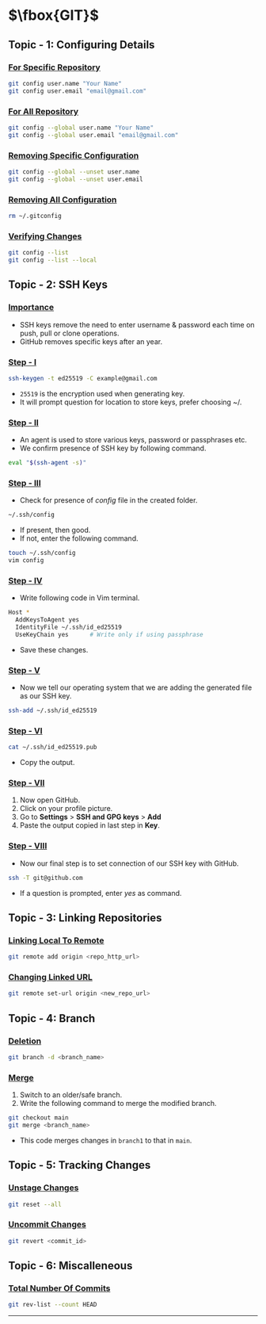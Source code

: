 # $\fbox{GIT}$





## **Topic - 1: Configuring Details**

### <u>For Specific Repository</u>

```sh
git config user.name "Your Name"
git config user.email "email@gmail.com"
```


### <u>For All Repository</u>

```sh
git config --global user.name "Your Name"
git config --global user.email "email@gmail.com"
```


### <u>Removing Specific Configuration</u>

```sh
git config --global --unset user.name
git config --global --unset user.email
```


### <u>Removing All Configuration</u>

```sh
rm ~/.gitconfig
```


### <u>Verifying Changes</u>

```sh
git config --list
git config --list --local
```



## **Topic - 2: SSH Keys**

### <u>Importance</u>

- SSH keys remove the need to enter username & password each time on push, pull or clone operations.
- GitHub removes specific keys after an year.


### <u>Step - I</u>

```sh
ssh-keygen -t ed25519 -C example@gmail.com
```

- `25519` is the encryption used when generating key.
- It will prompt question for location to store keys, prefer choosing ~/.


### <u>Step - II</u>

- An agent is used to store various keys, password or passphrases etc.
- We confirm presence of SSH key by following command.

```sh
eval "$(ssh-agent -s)"
```


### <u>Step - III</u>

- Check for presence of $config$ file in the created folder.

```sh
~/.ssh/config
```

- If present, then good.
- If not, enter the following command.

```sh
touch ~/.ssh/config
vim config
```


### <u>Step - IV</u>

- Write following code in Vim terminal.

```sh
Host *
  AddKeysToAgent yes
  IdentityFile ~/.ssh/id_ed25519
  UseKeyChain yes      # Write only if using passphrase
```

- Save these changes.


### <u>Step - V</u>

- Now we tell our operating system that we are adding the generated file as our SSH key.

```sh
ssh-add ~/.ssh/id_ed25519
```


### <u>Step - VI</u>

```sh
cat ~/.ssh/id_ed25519.pub
```

- Copy the output.


### <u>Step - VII</u>

1. Now open GitHub.
2. Click on your profile picture.
3. Go to **Settings** > **SSH and GPG keys** > **Add**
4. Paste the output copied in last step in **Key**.


### <u>Step - VIII</u>

- Now our final step is to set connection of our SSH key with GitHub.

```sh
ssh -T git@github.com
```

- If a question is prompted, enter $yes$ as command.



## **Topic - 3: Linking Repositories**

### <u>Linking Local To Remote</u>

```sh
git remote add origin <repo_http_url>
```


### <u>Changing Linked URL</u>

```sh
git remote set-url origin <new_repo_url>
```



## **Topic - 4: Branch**

### <u>Deletion</u>

```sh
git branch -d <branch_name>
```


### <u>Merge</u>

1. Switch to an older/safe branch.
2. Write the following command to merge the modified branch.

```sh
git checkout main
git merge <branch_name>
```

- This code merges changes in `branch1` to that in `main`.



## **Topic - 5: Tracking Changes**

### <u>Unstage Changes</u>

```sh
git reset --all
```


### <u>Uncommit Changes</u>

```sh
git revert <commit_id>
```



## **Topic - 6: Miscalleneous**

### <u>Total Number Of Commits</u>

```sh
git rev-list --count HEAD
```

---
